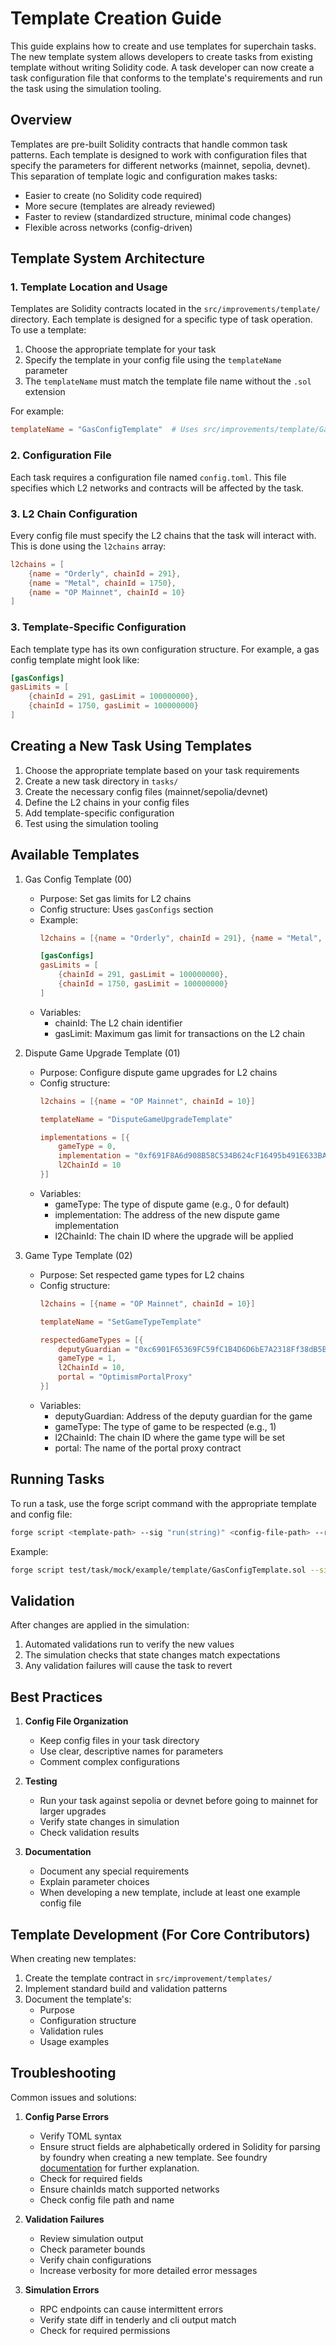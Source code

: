 # Template Creation Guide

This guide explains how to create and use templates for superchain tasks. The new template system allows developers to create tasks from existing template without writing Solidity code. A task developer can now create a task configuration file that conforms to the template's requirements and run the task using the simulation tooling.

## Overview

Templates are pre-built Solidity contracts that handle common task patterns. Each template is designed to work with configuration files that specify the parameters for different networks (mainnet, sepolia, devnet). This separation of template logic and configuration makes tasks:

- Easier to create (no Solidity code required)
- More secure (templates are already reviewed)
- Faster to review (standardized structure, minimal code changes)
- Flexible across networks (config-driven)

## Template System Architecture

### 1. Template Location and Usage

Templates are Solidity contracts located in the `src/improvements/template/` directory. Each template is designed for a specific type of task operation. To use a template:

1. Choose the appropriate template for your task
2. Specify the template in your config file using the `templateName` parameter
3. The `templateName` must match the template file name without the `.sol` extension

For example:
```toml
templateName = "GasConfigTemplate"  # Uses src/improvements/template/GasConfigTemplate.sol
```

### 2. Configuration File

Each task requires a configuration file named `config.toml`. This file specifies which L2 networks and contracts will be affected by the task.

### 3. L2 Chain Configuration

Every config file must specify the L2 chains that the task will interact with. This is done using the `l2chains` array:

```toml
l2chains = [
    {name = "Orderly", chainId = 291},
    {name = "Metal", chainId = 1750},
    {name = "OP Mainnet", chainId = 10}
]
```

### 3. Template-Specific Configuration

Each template type has its own configuration structure. For example, a gas config template might look like:

```toml
[gasConfigs]
gasLimits = [
    {chainId = 291, gasLimit = 100000000},
    {chainId = 1750, gasLimit = 100000000}
]
```

## Creating a New Task Using Templates

1. Choose the appropriate template based on your task requirements
2. Create a new task directory in `tasks/`
3. Create the necessary config files (mainnet/sepolia/devnet)
4. Define the L2 chains in your config files
5. Add template-specific configuration
6. Test using the simulation tooling

## Available Templates

1. Gas Config Template (00)
   - Purpose: Set gas limits for L2 chains
   - Config structure: Uses `gasConfigs` section
   - Example:
     ```toml
     l2chains = [{name = "Orderly", chainId = 291}, {name = "Metal", chainId = 1750}]
     
     [gasConfigs]
     gasLimits = [
         {chainId = 291, gasLimit = 100000000},
         {chainId = 1750, gasLimit = 100000000}
     ]
     ```
   - Variables:
     * chainId: The L2 chain identifier
     * gasLimit: Maximum gas limit for transactions on the L2 chain

2. Dispute Game Upgrade Template (01)
   - Purpose: Configure dispute game upgrades for L2 chains
   - Config structure:
     ```toml
     l2chains = [{name = "OP Mainnet", chainId = 10}]
     
     templateName = "DisputeGameUpgradeTemplate"
     
     implementations = [{
         gameType = 0,
         implementation = "0xf691F8A6d908B58C534B624cF16495b491E633BA",
         l2ChainId = 10
     }]
     ```
   - Variables:
     * gameType: The type of dispute game (e.g., 0 for default)
     * implementation: The address of the new dispute game implementation
     * l2ChainId: The chain ID where the upgrade will be applied

3. Game Type Template (02)
   - Purpose: Set respected game types for L2 chains
   - Config structure:
     ```toml
     l2chains = [{name = "OP Mainnet", chainId = 10}]
     
     templateName = "SetGameTypeTemplate"
     
     respectedGameTypes = [{
         deputyGuardian = "0xc6901F65369FC59fC1B4D6D6bE7A2318Ff38dB5B",
         gameType = 1,
         l2ChainId = 10,
         portal = "OptimismPortalProxy"
     }]
     ```
   - Variables:
     * deputyGuardian: Address of the deputy guardian for the game
     * gameType: The type of game to be respected (e.g., 1)
     * l2ChainId: The chain ID where the game type will be set
     * portal: The name of the portal proxy contract

## Running Tasks

To run a task, use the forge script command with the appropriate template and config file:

```bash
forge script <template-path> --sig "run(string)" <config-file-path> --rpc-url <network> -vvv
```

Example:
```bash
forge script test/task/mock/example/template/GasConfigTemplate.sol --sig "run(string)" test/task/mock/example/task-00/config.toml --rpc-url mainnet -vvv
```

## Validation

After changes are applied in the simulation:
1. Automated validations run to verify the new values
2. The simulation checks that state changes match expectations
3. Any validation failures will cause the task to revert

## Best Practices

1. **Config File Organization**
   - Keep config files in your task directory
   - Use clear, descriptive names for parameters
   - Comment complex configurations

2. **Testing**
   - Run your task against sepolia or devnet before going to mainnet for larger upgrades
   - Verify state changes in simulation
   - Check validation results

3. **Documentation**
   - Document any special requirements
   - Explain parameter choices
   - When developing a new template, include at least one example config file

## Template Development (For Core Contributors)

When creating new templates:

1. Create the template contract in `src/improvement/templates/`
2. Implement standard build and validation patterns
3. Document the template's:
   - Purpose
   - Configuration structure
   - Validation rules
   - Usage examples

## Troubleshooting

Common issues and solutions:

1. **Config Parse Errors**
   - Verify TOML syntax
   - Ensure struct fields are alphabetically ordered in Solidity for parsing by foundry when creating a new template. See foundry [documentation](https://book.getfoundry.sh/cheatcodes/parse-json#decoding-json-objects-into-solidity-structs) for further explanation.
   - Check for required fields
   - Ensure chainIds match supported networks
   - Check config file path and name

2. **Validation Failures**
   - Review simulation output
   - Check parameter bounds
   - Verify chain configurations
   - Increase verbosity for more detailed error messages

3. **Simulation Errors**
   - RPC endpoints can cause intermittent errors
   - Verify state diff in tenderly and cli output match
   - Check for required permissions
